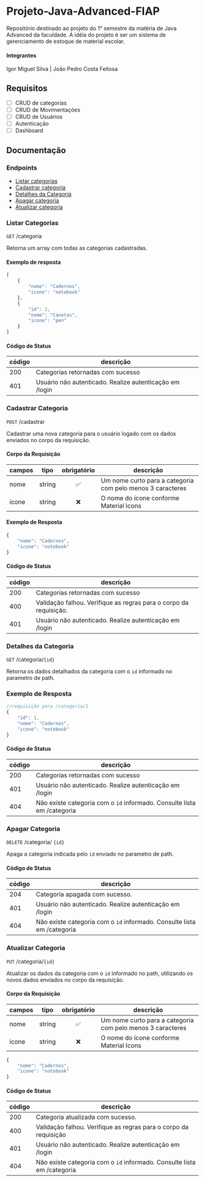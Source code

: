 # Projeto-Java-Advanced-FIAP
Repositório destinado ao projeto do 1° semestre da matéria de Java Advanced da faculdade.
A idéia do projeto é ser um sistema de gerenciamento de estoque de material escolar.

#### Integrantes
Igor Miguel Silva |
 João Pedro Costa Feitosa

## Requisitos

 - [ ] CRUD de categorias
 - [ ] CRUD de Movimentações
 - [ ] CRUD de Usuários
 - [ ] Autenticação
 - [ ] Dashboard

 ## Documentação


 ### Endpoints

- [Listar categorias](#listar-categorias)
- [Cadastrar categoria](#cadastrar-categoria)
- [Detalhes da Categoria](#detalhes-da-categoria)
- [Apagar categoria](#apagar-categoria)
- [Atualizar categoria](#atualizar-categoria)

### Listar Categorias
`GET` /categoria

Retorna um array com todas as categorias cadastradas.

#### Exemplo de resposta
```js
[
    {
        "nome": "Cadernos",
        "icone": "notebook"
    },
    {
        "id": 2,
        "nome": "Canetas",
        "icone": "pen"
    }
]
```

#### Código de Status

| código | descrição
|--------|---------
|200 | Categorias retornadas com sucesso
|401 | Usuário não autenticado. Realize autenticação em /login

### Cadastrar Categoria

`POST` /cadastrar

Cadastrar uma nova categoria para o usuário logado com os dados enviados no corpo da requisição.

#### Corpo da Requisição

| campos | tipo | obrigatório | descrição
|--------|------|:-------------:|----------
|nome|string|✅| Um nome curto para a categoria com pelo menos 3 caracteres
|icone|string|❌| O nome do ícone conforme Material Icons

#### Exemplo de Resposta

```js
{
    "nome": "Cadernos",
    "icone": "notebook"
}
```

#### Código de Status

| código | descrição
|--------|---------
|200 | Categorias retornadas com sucesso
|400 | Validação falhou. Verifique as regras para o corpo da requisição.
|401 | Usuário não autenticado. Realize autenticação em /login

### Detalhes da Categoria
`GET` /categoria/`{id}`

Retorna os dados detalhados da categoria com o `id` informado no parametro de path.

### Exemplo de Resposta
```js
//requisição para /categoria/1
{
    "id": 1,
    "nome": "Cadernos",
    "icone": "notebook"
}
```

#### Código de Status

| código | descrição
|--------|----------
|200 | Categorias retornadas com sucesso
|401 | Usuário não autenticado. Realize autenticação em /login
|404 | Não existe categoria com o `id` informado. Consulte lista em /categoria

### Apagar Categoria

`DELETE` /categoria/ `{id}`

Apaga a categoria indicada pelo `id` enviado no parametro de path. 

#### Código de Status

| código | descrição
|--------|----------
|204 | Categoria apagada com sucesso.
|401 | Usuário não autenticado. Realize autenticação em /login
|404 | Não existe categoria com o `id` informado. Consulte lista em /categoria

### Atualizar Categoria

`PUT` /categoria/`{id}`

Atualizar os dados da categoria com o `id` informado no path, utilizando os novos dados enviados no corpo da requisição.

#### Corpo da Requisição

| campos | tipo | obrigatório | descrição
|--------|------|:-------------:|----------
|nome|string|✅| Um nome curto para a categoria com pelo menos 3 caracteres
|icone|string|❌| O nome do ícone conforme Material Icons

```js
{
    "nome": "Cadernos",
    "icone": "notebook"
}
```

#### Código de Status

| código | descrição
|--------|----------
|200 | Categoria atualizada com sucesso.
|400 | Validação falhou. Verifique as regras para o corpo da requisição
|401 | Usuário não autenticado. Realize autenticação em /login
|404 | Não existe categoria com o `id` informado. Consulte lista em /categoria
